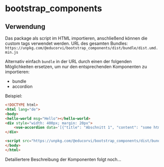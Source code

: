 # bootstrap_components

## Verwendung
Das package als script im HTML importieren, anschließend können die custom tags verwendet werden.
URL des gesamten Bundles: `https://unpkg.com/@educorvi/bootstrap_components/dist/bundle/dist.umd.min.js`

Alternativ einfach `bundle` in der URL durch einen der folgenden Möglichkeiten ersetzen, um nur den entsprechenden Komponenten zu importieren:
- bundle
- accordion


Beispiel:
```html
<!DOCTYPE html>
<html lang="de">
<body>
<hello-world msg="Hello"></hello-world>
<div style="width: 400px; margin: 20px">
    <vue-accordion data='[{"title": "Abschnitt 1", "content": "some html"},{"title": "Teil 2", "content": "some <b>more</b> html"}]'></vue-accordion>
</div>

<script src="https://unpkg.com/@educorvi/bootstrap_components/dist/bundle/dist.umd.min.js"></script>
</body>
</html>
```


Detailiertere Beschreibung der Komponenten folgt noch...
